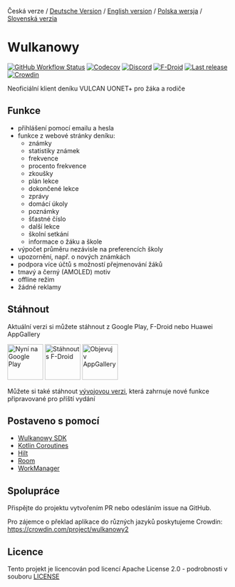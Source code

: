 Česká verze / [Deutsche Version](README.de.md) / [English version](README.en.md) / [Polska wersja](README.md) / [Slovenská verzia](README.sk.md)

# Wulkanowy

[![GitHub Workflow Status](https://img.shields.io/github/workflow/status/wulkanowy/wulkanowy/Tests/develop?style=flat-square)](https://github.com/wulkanowy/wulkanowy/actions)
[![Codecov](https://img.shields.io/codecov/c/github/wulkanowy/wulkanowy/master.svg?style=flat-square)](https://codecov.io/gh/wulkanowy/wulkanowy)
[![Discord](https://img.shields.io/discord/390889354199040011.svg?style=flat-square)](https://discord.gg/vccAQBr)
[![F-Droid](https://img.shields.io/f-droid/v/io.github.wulkanowy.svg?style=flat-square)](https://f-droid.org/packages/io.github.wulkanowy/)
[![Last release](https://img.shields.io/github/release/wulkanowy/wulkanowy.svg?logo=github&style=flat-square)](https://github.com/wulkanowy/wulkanowy/releases)
[![Crowdin](https://badges.crowdin.net/wulkanowy2/localized.svg)](https://translate.wulkanowy.net.pl)

Neoficiální klient deníku VULCAN UONET+ pro žáka a rodiče

## Funkce

* přihlášení pomocí emailu a hesla
* funkce z webové stránky deníku:
    * známky
    * statistiky známek
    * frekvence
    * procento frekvence
    * zkoušky
    * plán lekce
    * dokončené lekce
    * zprávy
    * domácí úkoly
    * poznámky
    * šťastné číslo
    * další lekce
    * školní setkání
    * informace o žáku a škole
* výpočet průměru nezávisle na preferencích školy
* upozornění, např. o nových známkách
* podpora více účtů s možností přejmenování žáků
* tmavý a černý (AMOLED) motiv
* offline režim
* žádné reklamy

## Stáhnout

Aktuální verzi si můžete stáhnout z Google Play, F-Droid nebo Huawei AppGallery

[<img src="https://play.google.com/intl/cs-CZ/badges/images/generic/cs_badge_web_generic.png"
    alt="Nyní na Google Play"
    height="80">](https://play.google.com/store/apps/details?id=io.github.wulkanowy)
[<img src="https://fdroid.gitlab.io/artwork/badge/get-it-on.png"
    alt="Stáhnout s F-Droid"
    height="80">](https://f-droid.org/packages/io.github.wulkanowy/)
[<img src="https://i.imgur.com/baTGiDP.png"
    alt="Objevuj v AppGallery"
    height="80">](https://appgallery.cloud.huawei.com/ag/n/app/C101440411?channelId=Badge&id=1b3f7fbb700849a9be0dba6b520b2282&s=EB1D3BF9ED9D1564D869B7B94B18016D3CABFCA5AEFB8E29F675FA04E0DC131D&detailType=0&v=)

Můžete si také stáhnout [vývojovou verzi](https://wulkanowy.github.io/#download), která zahrnuje nové funkce připravované pro příští vydání

## Postaveno s pomocí


* [Wulkanowy SDK](https://github.com/wulkanowy/sdk)
* [Kotlin Coroutines](https://kotlinlang.org/docs/reference/coroutines-overview.html)
* [Hilt](https://dagger.dev/hilt/)
* [Room](https://developer.android.com/topic/libraries/architecture/room)
* [WorkManager](https://developer.android.com/topic/libraries/architecture/workmanager)

## Spolupráce

Přispějte do projektu vytvořením PR nebo odesláním issue na GitHub.

Pro zájemce o překlad aplikace do různých jazyků poskytujeme Crowdin:
https://crowdin.com/project/wulkanowy2

## Licence

Tento projekt je licencován pod licencí Apache License 2.0 - podrobnosti v souboru [LICENSE](LICENSE)
